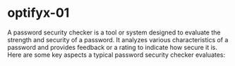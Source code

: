 # optifyx-01
A password security checker is a tool or system designed to evaluate the strength and security of a password. It analyzes various characteristics of a password and provides feedback or a rating to indicate how secure it is. Here are some key aspects a typical password security checker evaluates:
